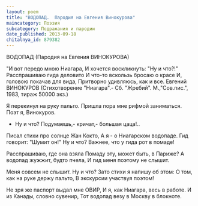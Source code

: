 ```yaml
---
layout: poem
title: "ВОДОПАД.  Пародия на Евгения Винокурова"
maincategory: Поэзия
subcategory: Подражания и пародии
date_published: 2013-09-18
chitalnya_id: 879382
---
```




ВОДОПАД
(Пародия на Евгения ВИНОКУРОВА)

"И вот передо мною Ниагара,
И хочется воскликнуть: "Ну и что?!"
Расспрашиваю гида деловито
И что-то вскользь бросаю о красе
И, головою покачав для вида,
Притворно удивляюсь, как и все.
Евгений ВИНОКУРОВ
(Стихотворение "Ниагара".-
Сб. "Жребий". М.,"Сов.пис.",
1983, тираж 50000 экз.)

Я перекинул на руку пальто.
Пришла пора мне рифмой заниматься.
Поэт я, Винокуров. 
- Ну и что?
Подумаешь,- кричат,- большая цаца!..

Писал стихи про солнце Жан Кокто,
А я - о Ниагарском водопаде.
Гид говорит: "Шумит он!" 
Ну и что?
Важнее, что у гида рот в помаде!

Расспрашиваю, где она взяла
Помаду эту, может быть, в Париже?
А водопад жужжит, будто пчела,
И гид меня поэтому не слышит.

Меня совсем не слышит. Ну и что?
Зато стихи я напишу об этом:
О том, как на руке держу пальто,
В экскурсии участвуя поэтом!

Не зря же паспорт выдал мне ОВИР,
И я, как Ниагара, весь в работе.
И из Канады, словно сувенир,
Тот водопад везу в Москву в блокноте.






